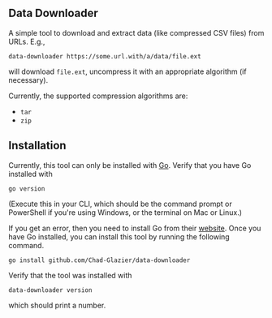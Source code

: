## Data Downloader

A simple tool to download and extract data (like compressed CSV files) from URLs. E.g.,

```shell
data-downloader https://some.url.with/a/data/file.ext
```

will download `file.ext`, uncompress it with an appropriate algorithm (if necessary).

Currently, the supported compression algorithms are:
- `tar`
- `zip`

## Installation

Currently, this tool can only be installed with [Go](https://go.dev). Verify that you have Go installed
with 

```shell
go version
```

(Execute this in your CLI, which should be the command prompt or PowerShell if you're using Windows, or 
the terminal on Mac or Linux.)

If you get an error, then you need to install Go from their [website](https://go.dev/dl/). Once you have Go 
installed, you can install this tool by running the following command.

```shell
go install github.com/Chad-Glazier/data-downloader
```

Verify that the tool was installed with

```shell
data-downloader version
```

which should print a number.

